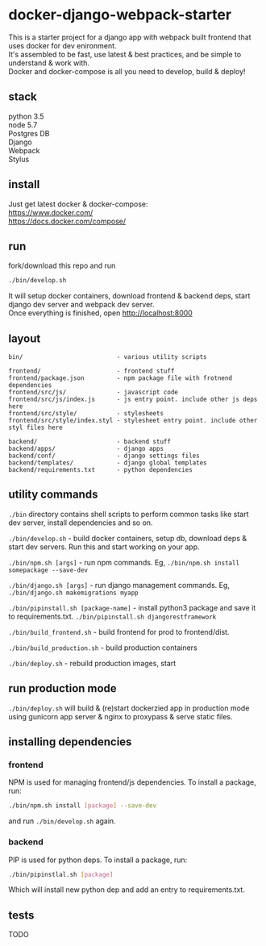 # docker-django-webpack-starter

This is a starter project for a django app with webpack built frontend that uses docker for dev enironment.  
It's assembled to be fast, use latest & best practices, and be simple to understand & work with.  
Docker and docker-compose is all you need to develop, build & deploy!

## stack
python 3.5  
node 5.7  
Postgres DB  
Django  
Webpack  
Stylus  


## install
Just get latest docker & docker-compose:  
https://www.docker.com/  
https://docs.docker.com/compose/


## run
fork/download this repo and run
```sh
./bin/develop.sh
```
It will setup docker containers, download frontend & backend deps, start django dev server and webpack dev server.  
Once everything is finished, open [http://localhost:8000](http://localhost:8000)

## layout

```
bin/                          - various utility scripts

frontend/                     - frontend stuff
frontend/package.json         - npm package file with frotnend dependencies
frontend/src/js/              - javascript code
frontend/src/js/index.js      - js entry point. include other js deps here
frontend/src/style/           - stylesheets       
frontend/src/style/index.styl - stylesheet entry point. include other styl files here

backend/                      - backend stuff
backend/apps/                 - django apps
backend/conf/                 - django settings files
backend/templates/            - django global templates
backend/requirements.txt      - python dependencies
```

## utility commands
`./bin` directory contains shell scripts to perform common tasks like start dev server, install dependencies and so on.

`./bin/develop.sh` - build docker containers, setup db, download deps & start dev servers. Run this and start working on your app.

`./bin/npm.sh [args]` - run npm commands. Eg, `./bin/npm.sh install somepackage --save-dev`

`./bin/django.sh [args]` - run django management commands. Eg, `./bin/django.sh makemigrations myapp`

`./bin/pipinstall.sh [package-name]` - install python3 package and save it to requirements.txt. `./bin/pipinstall.sh djangorestframework`

`./bin/build_frontend.sh`  - build frontend for prod to frontend/dist. 

`./bin/build_production.sh` - build production containers  

`./bin/deploy.sh` - rebuild production images, start

## run production mode

`./bin/deploy.sh` will build & (re)start dockerzied app in production mode using gunicorn app server & nginx to proxypass & serve static files.

## installing dependencies

### frontend
NPM is used for managing frontend/js dependencies. To install a package, run:  
```sh
./bin/npm.sh install [package] --save-dev
```
and run `./bin/develop.sh` again.

### backend
PIP is used for python deps. To install a package, run:  
```sh
./bin/pipinstlal.sh [package]
```
Which will install new python dep and add an entry to requirements.txt.

## tests

TODO
